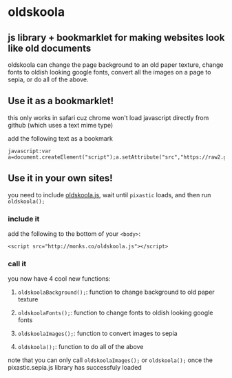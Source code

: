 # oldskoola

## js library + bookmarklet for making websites look like old documents

oldskoola can change the page background to an old paper texture, change fonts to oldish looking google fonts, convert all the images on a page to sepia, or do all of the above.

## Use it as a bookmarklet!

this only works in safari cuz chrome won't load javascript directly from github (which uses a text mime type)

add the following text as a bookmark

	javascript:var a=document.createElement("script");a.setAttribute("src","https://raw2.github.com/amonks/oldskoola/master/oldskoola.js");document.body.appendChild(a);

## Use it in your own sites!

you need to include [oldskoola.js](https://raw2.github.com/amonks/oldskoola/master/oldskoola.js), wait until `pixastic` loads, and then run `oldskoola();`

### include it

add the following to the bottom of your `<body>`:

	<script src="http://monks.co/oldskoola.js"></script>

### call it

you now have 4 cool new functions:

1. 	`oldskoolaBackground();`: function to change background to old paper texture

2. 	`oldskoolaFonts();`: function to change fonts to oldish looking google fonts

3. 	`oldskoolaImages();`: function to convert images to sepia

4. 	`oldskoola();`: function to do all of the above

note that you can only call `oldskoolaImages();` or `oldskoola();` once the pixastic.sepia.js library has successfuly loaded
